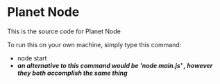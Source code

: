 Planet Node
======

This is the source code for Planet Node

To run this on your own machine, simply type this command:
- node start
- ***an alternative to this command would be 'node main.js' , however they both accomplish the same thing***

